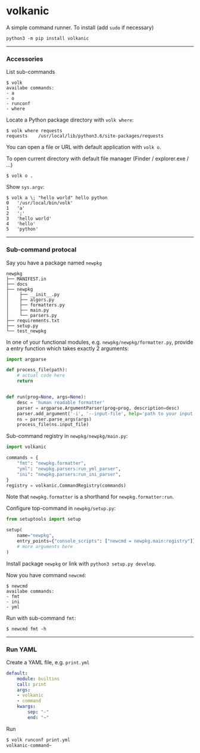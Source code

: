 volkanic
========

A simple command runner. To install (add `sudo` if necessary)

    python3 -m pip install volkanic


-------------------------------------------------------------------------
### Accessories

List sub-commands

    $ volk
    availabe commands:
    - a
    - o
    - runconf
    - where

Locate a Python package directory with `volk where`:

    $ volk where requests
    requests	/usr/local/lib/python3.6/site-packages/requests


You can open a file or URL with default application with `volk o`.

To open current directory with default file manager (Finder / explorer.exe / ...)

    $ volk o .

Show `sys.argv`:

    $ volk a \; "hello world" hello python
    0	'/usr/local/bin/volk'
    1	'a'
    2	';'
    3	'hello world'
    4	'hello'
    5	'python'

-------------------------------------------------------------------------
### Sub-command protocal

Say you have a package named `newpkg`


    newpkg
    ├── MANIFEST.in
    ├── docs
    ├── newpkg
    │    ├── __init__.py
    │    ├── algors.py
    │    ├── formatters.py
    │    ├── main.py
    │    └── parsers.py
    ├── requirements.txt
    ├── setup.py
    └── test_newpkg


In one of your functional modules, e.g. `newpkg/newpkg/formatter.py`,
provide a entry function which takes exactly 2 arguments:


```python
import argparse

def process_file(path):
    # actual code here
    return


def run(prog=None, args=None):
    desc = 'human readable formatter'
    parser = argparse.ArgumentParser(prog=prog, description=desc)
    parser.add_argument('-i', '--input-file', help='path to your input file')
    ns = parser.parse_args(args)
    process_file(ns.input_file)
```


Sub-command registry in `newpkg/newpkg/main.py`:


```python
import volkanic

commands = {
    "fmt": "newpkg.formatter",
    "yml": "newpkg.parsers:run_yml_parser",
    "ini": "newpkg.parsers:run_ini_parser",
}
registry = volkanic.CommandRegistry(commands)
```

Note that `newpkg.formatter` is a shorthand for `newpkg.formatter:run`.


Configure top-command in `newpkg/setup.py`:

```python
from setuptools import setup

setup(
    name="newpkg",
    entry_points={"console_scripts": ["newcmd = newpkg.main:registry"]},
    # more arguments here
)
```


Install package `newpkg` or link with `python3 setup.py develop`.

Now you have command `newcmd`:

    $ newcmd
    availabe commands:
    - fmt
    - ini
    - yml

Run with sub-command `fmt`:

    $ newcmd fmt -h

-------------------------------------------------------------------------
### Run YAML

Create a YAML file, e.g. `print.yml`

```yaml
default:
    module: builtins
    call: print
    args:
    - volkanic
    - command
    kwargs:
        sep: "-"
        end: "~"
 ```

Run

```bash
$ volk runconf print.yml
volkanic-command~
```
